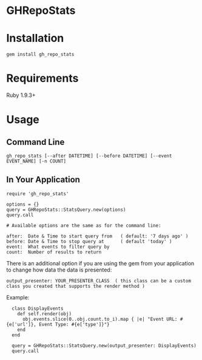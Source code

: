 # GHRepoStats

# Installation

  	gem install gh_repo_stats

# Requirements

Ruby 1.9.3+

# Usage

## Command Line

	gh_repo_stats [--after DATETIME] [--before DATETIME] [--event EVENT_NAME] [-n COUNT]

## In Your Application
	require 'gh_repo_stats'

  	options = {}
  	query = GHRepoStats::StatsQuery.new(options)
  	query.call
  	
  	# Available options are the same as for the command line:
	
	after:  Date & Time to start query from   ( default: '7 days ago' )
  	before: Date & Time to stop query at      ( default 'today' )
  	event:  What events to filter query by
  	count:  Number of results to return

There is an additional option if you are using the gem from your application to change how data the data is presented:

	output_presenter: YOUR_PRESENTER_CLASS  ( this class can be a custom class you created that supports the render method )

Example:

	  class DisplayEvents
	    def self.render(obj)
	      obj.events.slice(0..obj.count.to_i).map { |e| "Event URL: #{e['url']}, Event Type: #{e['type']}"}
	    end
	  end
	
	  query = GHRepoStats::StatsQuery.new(output_presenter: DisplayEvents)
	  query.call


